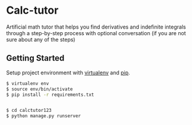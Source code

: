 # Calc-tutor
Artificial math tutor that helps you find derivatives and indefinite integrals through a step-by-step process with optional conversation (if you are not sure about any of the steps)

## Getting Started

Setup project environment with [virtualenv](https://virtualenv.pypa.io) and [pip](https://pip.pypa.io).

```bash
$ virtualenv env
$ source env/bin/activate
$ pip install -r requirements.txt


$ cd calctutor123
$ python manage.py runserver
```